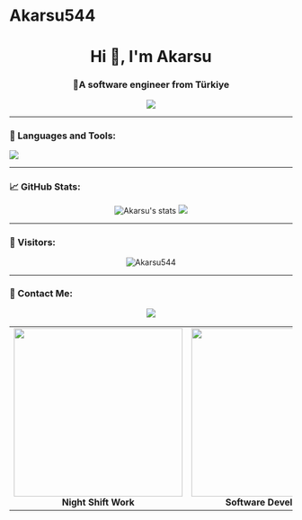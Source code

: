 # Akarsu544
<h1 align="center">Hi 👋, I'm Akarsu</h1>
<h3 align="center">🚀A software engineer from Türkiye </h3>

<p align="center">
  <img src="https://readme-typing-svg.herokuapp.com?font=Fira+Code&size=22&duration=3000&pause=1000&color=36BCF7&center=true&vCenter=true&width=435&lines=Welcome+to+my+GitHub+profile!;I'm+a+software+engineer;I+love+coding+and+design!;Feel+free+to+explore+my+repos!" />
</p>

---

### 🧰 Languages and Tools:

<p align="left">
  <img src="https://skillicons.dev/icons?i=html,css,js,react,tailwind,python,github" />
</p>

---

### 📈 GitHub Stats:

<p align="center">
  <img src="https://github-readme-stats.vercel.app/api?username=Akarsu&show_icons=true&theme=radical" alt="Akarsu's stats" />
  <img src="https://github-readme-streak-stats.herokuapp.com/?user=Akarsu&theme=radical" />
  
</p>

---

### 🧭 Visitors:

<p align="center">
  <img src="https://komarev.com/ghpvc/?username=Akarsu544v&label=Profile+Views&color=brightgreen" alt="Akarsu544" />
</p>

---

### 🎯 Contact Me:

<p align="center">
  <a href="mailto:ensarakarsu0@gmail.com"><img src="https://img.shields.io/badge/Gmail-D14836?style=for-the-badge&logo=gmail&logoColor=white"/></a>
</p>


<table>
  <tr>
    <td align="center">
      <img src="https://media.tenor.com/2ITHaiXAjNcAAAAi/gif" width="300" /><br />
      <strong>Night Shift Work</strong>
    </td>
    <td align="center">
      <img src="https://media1.tenor.com/m/2fXbn6Xtt0UAAAAC/gif" width="300" /><br />
      <strong>Software Development</strong>
    </td>
  </tr>
</table>






